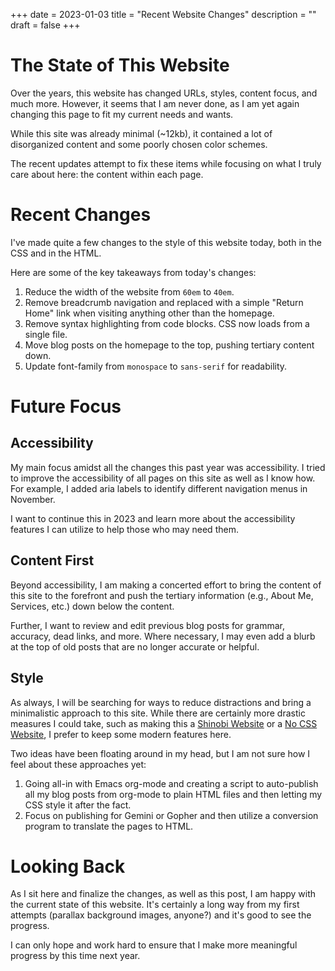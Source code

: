 +++
date = 2023-01-03
title = "Recent Website Changes"
description = ""
draft = false
+++

# The State of This Website

Over the years, this website has changed URLs, styles, content focus,
and much more. However, it seems that I am never done, as I am yet again
changing this page to fit my current needs and wants.

While this site was already minimal (\~12kb), it contained a lot of
disorganized content and some poorly chosen color schemes.

The recent updates attempt to fix these items while focusing on what I
truly care about here: the content within each page.

# Recent Changes

I\'ve made quite a few changes to the style of this website today, both
in the CSS and in the HTML.

Here are some of the key takeaways from today\'s changes:

1.  Reduce the width of the website from `60em` to
    `40em`.
2.  Remove breadcrumb navigation and replaced with a simple \"Return
    Home\" link when visiting anything other than the homepage.
3.  Remove syntax highlighting from code blocks. CSS now loads from a
    single file.
4.  Move blog posts on the homepage to the top, pushing tertiary content
    down.
5.  Update font-family from `monospace` to
    `sans-serif` for readability.

# Future Focus

## Accessibility

My main focus amidst all the changes this past year was accessibility. I
tried to improve the accessibility of all pages on this site as well as
I know how. For example, I added aria labels to identify different
navigation menus in November.

I want to continue this in 2023 and learn more about the accessibility
features I can utilize to help those who may need them.

## Content First

Beyond accessibility, I am making a concerted effort to bring the
content of this site to the forefront and push the tertiary information
(e.g., About Me, Services, etc.) down below the content.

Further, I want to review and edit previous blog posts for grammar,
accuracy, dead links, and more. Where necessary, I may even add a blurb
at the top of old posts that are no longer accurate or helpful.

## Style

As always, I will be searching for ways to reduce distractions and bring
a minimalistic approach to this site. While there are certainly more
drastic measures I could take, such as making this a [Shinobi
Website](https://shinobi.bt.ht) or a [No CSS
Website](https://nocss.club), I prefer to keep some modern features
here.

Two ideas have been floating around in my head, but I am not sure how I
feel about these approaches yet:

1.  Going all-in with Emacs org-mode and creating a script to
    auto-publish all my blog posts from org-mode to plain HTML files and
    then letting my CSS style it after the fact.
2.  Focus on publishing for Gemini or Gopher and then utilize a
    conversion program to translate the pages to HTML.

# Looking Back

As I sit here and finalize the changes, as well as this post, I am happy
with the current state of this website. It\'s certainly a long way from
my first attempts (parallax background images, anyone?) and it\'s good
to see the progress.

I can only hope and work hard to ensure that I make more meaningful
progress by this time next year.
